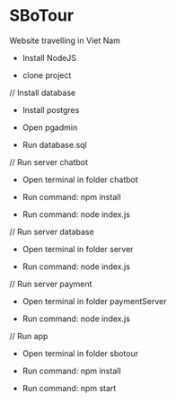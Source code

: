 # SBoTour
Website travelling in Viet Nam

+ Install NodeJS

+ clone project

// Install database
+ Install postgres

+ Open pgadmin

+ Run database.sql

// Run server chatbot
+ Open terminal in folder chatbot

+ Run command: npm install

+ Run command: node index.js

// Run server database
+ Open terminal in folder server

+ Run command: node index.js

// Run server payment
+ Open terminal in folder paymentServer

+ Run command: node index.js

// Run app
+ Open terminal in folder sbotour

+ Run command: npm install

+ Run command: npm start
